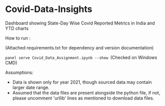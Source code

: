 # Covid-Data-Insights
Dashboard showing State-Day Wise Covid Reported Metrics in India and YTD charts

How to run : 

(Attached requirements.txt for dependency and version documentation)

```panel serve Covid_Data_Assignment.ipynb --show ```(Checked on Windows CMD)

Assumptions:
- Data is shown only for year 2021, though sourced data may contain larger date range.
- Assumed that the data files are present alongside the python file, if not, please uncomment 'urllib' lines as mentioned to download data files.
  
